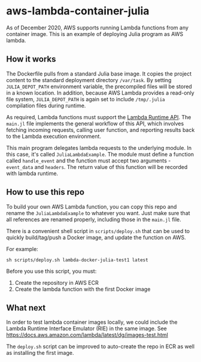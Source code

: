 # aws-lambda-container-julia

As of December 2020, AWS supports running Lambda functions from any container image.
This is an example of deploying Julia program as AWS lambda.

## How it works

The Dockerfile pulls from a standard Julia base image. It copies the project content
to the standard deployment directory `/var/task`. By setting `JULIA_DEPOT_PATH` environment
variable, the precompiled files will be stored in a known location. In addition, because
AWS Lambda provides a read-only file system, `JULIA_DEPOT_PATH` is again set to include
`/tmp/.julia` compilation files during runtime.

As required, Lambda functions must support the 
[Lambda Runtime API](https://docs.aws.amazon.com/lambda/latest/dg/runtimes-api.html).
The `main.jl` file implements the general workflow of this API, which involves
fetching incoming requests, calling user function, and reporting results back
to the Lambda execution environment.

This main program delegates lambda requests to the underlying module. In this case,
it's called `JuliaLambdaExample`. The module must define a function called
`handle_event` and the function must accept two arguments - `event_data` and `headers`.
The return value of this function will be recorded with lambda runtime.

## How to use this repo

To build your own AWS Lambda function, you can copy this repo and rename the
`JuliaLambdaExample` to whatever you want. Just make sure that all references
are renamed properly, including those in the `main.jl` file.

There is a convenient shell script in `scripts/deploy.sh` that can be used to
quickly build/tag/push a Docker image, and update the function on AWS. 

For example:
```
sh scripts/deploy.sh lambda-docker-julia-test1 latest
```

Before you use this script, you must:
1. Create the repository in AWS ECR
2. Create the lambda function with the first Docker image

## What next

In order to test lambda container images locally, we could include the Lambda Runtime
Interface Emulator (RIE) in the same image. 
See https://docs.aws.amazon.com/lambda/latest/dg/images-test.html

The `deploy.sh` script can be improved to auto-create the repo in ECR as
well as installing the first image.
